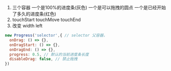 1. 三个容器 一个是100%的进度条(灰色) 一个是可以拖拽的圆点 一个是已经开始了多久的进度条(红色)
2. touchStart touchMove touchEnd
3. 改变 width left 

```js
new Progress('selector',{ // selector 父容器，
  onDrag: () => {},
  onDragStart: () => {},
  onDragEnd: () => {},
  progress: 0.5, // 默认的当前进度条长度
  disableDrag: false, // 禁止拖拽
})
```
